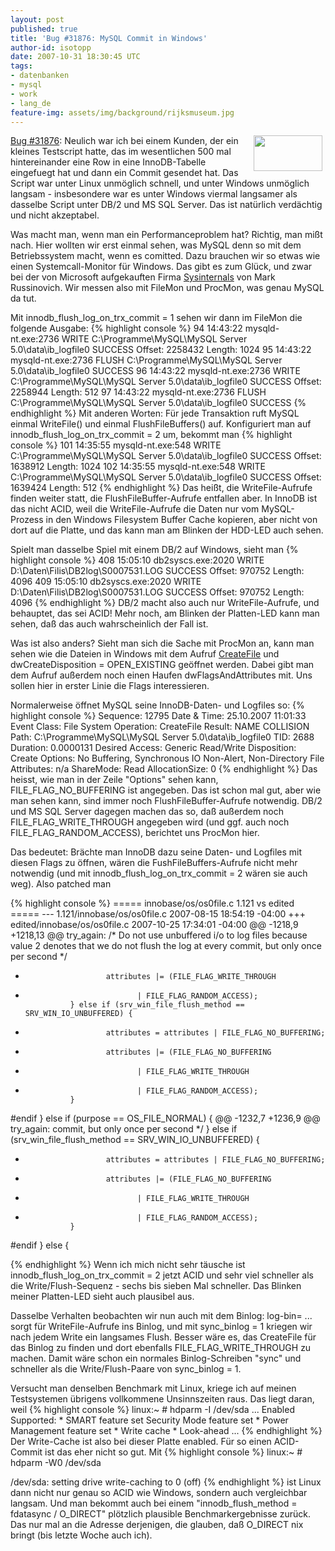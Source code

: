 ```yaml
---
layout: post
published: true
title: 'Bug #31876: MySQL Commit in Windows'
author-id: isotopp
date: 2007-10-31 18:30:45 UTC
tags:
- datenbanken
- mysql
- work
- lang_de
feature-img: assets/img/background/rijksmuseum.jpg
---
```

<!-- s9ymdb:3519 --><img width="110" height="57" style="float: right; border: 0px; padding-left: 5px; padding-right: 5px;" src="/uploads/mysql_logo.serendipityThumb.gif" alt="" /> <a href="http://bugs.mysql.com/bug.php?id=31876">Bug #31876</a>: Neulich war ich bei einem Kunden, der ein kleines Testscript hatte, das im wesentlichen 500 mal hintereinander eine Row in eine InnoDB-Tabelle eingefuegt hat und dann ein Commit gesendet hat. Das Script war unter Linux unmöglich schnell, und unter Windows unmöglich langsam - insbesondere war es unter Windows viermal langsamer als dasselbe Script unter DB/2 und MS SQL Server. Das ist natürlich verdächtig und nicht akzeptabel.



Was macht man, wenn man ein Performanceproblem hat? Richtig, man mißt nach. Hier wollten wir erst einmal sehen, was MySQL denn so mit dem Betriebssystem macht, wenn es comitted. Dazu brauchen wir so etwas wie einen Systemcall-Monitor für Windows. Das gibt es zum Glück, und zwar bei der von Microsoft aufgekauften Firma <a href="http://www.microsoft.com/technet/sysinternals/default.mspx">Sysinternals</a> von Mark Russinovich. Wir messen also mit FileMon und ProcMon, was genau MySQL da tut.

Mit innodb_flush_log_on_trx_commit = 1 sehen wir dann im FileMon die folgende Ausgabe: 
{% highlight console %}
94      14:43:22        mysqld-nt.exe:2736      WRITE   C:\Programme\MySQL\MySQL Server 5.0\data\ib_logfile0    SUCCESS Offset: 2258432 Length: 1024
95      14:43:22        mysqld-nt.exe:2736      FLUSH   C:\Programme\MySQL\MySQL Server 5.0\data\ib_logfile0    SUCCESS
96      14:43:22        mysqld-nt.exe:2736      WRITE   C:\Programme\MySQL\MySQL Server 5.0\data\ib_logfile0    SUCCESS Offset: 2258944 Length: 512
97      14:43:22        mysqld-nt.exe:2736      FLUSH   C:\Programme\MySQL\MySQL Server 5.0\data\ib_logfile0    SUCCESS
{% endhighlight %}
 Mit anderen Worten: Für jede Transaktion ruft MySQL einmal WriteFile() und einmal FlushFileBuffers() auf. Konfiguriert man auf innodb_flush_log_on_trx_commit = 2 um, bekommt man 
{% highlight console %}
101     14:35:55        mysqld-nt.exe:548       WRITE   C:\Programme\MySQL\MySQL Server 5.0\data\ib_logfile0    SUCCESS Offset: 1638912 Length: 1024
102     14:35:55        mysqld-nt.exe:548       WRITE   C:\Programme\MySQL\MySQL Server 5.0\data\ib_logfile0    SUCCESS Offset: 1639424 Length: 512
{% endhighlight %}
 Das heißt, die WriteFile-Aufrufe finden weiter statt, die FlushFileBuffer-Aufrufe entfallen aber. In InnoDB ist das nicht ACID, weil die WriteFile-Aufrufe die Daten nur vom MySQL-Prozess in den Windows Filesystem Buffer Cache kopieren, aber nicht von dort auf die Platte, und das kann man am Blinken der HDD-LED auch sehen.

Spielt man dasselbe Spiel mit einem DB/2 auf Windows, sieht man 
{% highlight console %}
408     15:05:10        db2syscs.exe:2020       WRITE   D:\Daten\Filis\DB2log\S0007531.LOG     SUCCESS Offset: 970752 Length: 4096
409     15:05:10        db2syscs.exe:2020       WRITE   D:\Daten\Filis\DB2log\S0007531.LOG     SUCCESS Offset: 970752 Length: 4096
{% endhighlight %}
 DB/2 macht also auch nur WriteFile-Aufrufe, und behauptet, das sei ACID! Mehr noch, am Blinken der Platten-LED kann man sehen, daß das auch wahrscheinlich der Fall ist.

Was ist also anders? Sieht man sich die Sache mit ProcMon an, kann man sehen wie die Dateien in Windows mit dem Aufruf <a href="http://msdn2.microsoft.com/en-us/library/aa363858.aspx">CreateFile</a> und dwCreateDisposition = OPEN_EXISTING geöffnet werden. Dabei gibt man dem Aufruf außerdem noch einen Haufen dwFlagsAndAttributes mit. Uns sollen hier in erster Linie die Flags interessieren.

Normalerweise öffnet MySQL seine InnoDB-Daten- und Logfiles so: 
{% highlight console %}
Sequence:       12795
Date & Time:    25.10.2007 11:01:33
Event Class:    File System
Operation:      CreateFile
Result: NAME COLLISION
Path:   C:\Programme\MySQL\MySQL Server 5.0\data\ib_logfile0
TID:    2688
Duration:       0.0000131
Desired Access: Generic Read/Write
Disposition:    Create
Options:        No Buffering, Synchronous IO Non-Alert, Non-Directory File
Attributes:     n/a
ShareMode:      Read
AllocationSize: 0
{% endhighlight %}
 Das heisst, wie man in der Zeile "Options" sehen kann, FILE_FLAG_NO_BUFFERING ist angegeben. Das ist schon mal gut, aber wie man sehen kann, sind immer noch FlushFileBuffer-Aufrufe notwendig. DB/2 und MS SQL Server dagegen machen das so, daß außerdem noch FILE_FLAG_WRITE_THROUGH angegeben wird (und ggf. auch noch FILE_FLAG_RANDOM_ACCESS), berichtet uns ProcMon hier.

Das bedeutet: Brächte man InnoDB dazu seine Daten- und Logfiles mit diesen Flags zu öffnen, wären die FushFileBuffers-Aufrufe nicht mehr notwendig (und mit innodb_flush_log_on_trx_commit = 2 wären sie auch weg). Also patched man


{% highlight console %}
===== innobase/os/os0file.c 1.121 vs edited =====
--- 1.121/innobase/os/os0file.c 2007-08-15 18:54:19 -04:00
+++ edited/innobase/os/os0file.c        2007-10-25 17:34:01 -04:00
@@ -1218,9 +1218,13 @@ try_again:
                        /* Do not use unbuffered i/o to log files because
                        value 2 denotes that we do not flush the log at every
                        commit, but only once per second */
+                       attributes |= (FILE_FLAG_WRITE_THROUGH
+                              | FILE_FLAG_RANDOM_ACCESS);
                } else if (srv_win_file_flush_method ==  SRV_WIN_IO_UNBUFFERED) {
-                       attributes = attributes | FILE_FLAG_NO_BUFFERING;
+                       attributes |= (FILE_FLAG_NO_BUFFERING
+                              | FILE_FLAG_WRITE_THROUGH
+                              | FILE_FLAG_RANDOM_ACCESS);
                }
 #endif
        } else if (purpose == OS_FILE_NORMAL) {
@@ -1232,7 +1236,9 @@ try_again:
                        commit, but only once per second */
                } else if (srv_win_file_flush_method == SRV_WIN_IO_UNBUFFERED) {
-                       attributes = attributes | FILE_FLAG_NO_BUFFERING;
+                       attributes |= (FILE_FLAG_NO_BUFFERING
+                              | FILE_FLAG_WRITE_THROUGH
+                              | FILE_FLAG_RANDOM_ACCESS);
                }
 #endif
        } else {

{% endhighlight %}
 Wenn ich mich nicht sehr täusche ist innodb_flush_log_on_trx_commit = 2 jetzt ACID und sehr viel schneller als die Write/Flush-Sequenz - sechs bis sieben Mal schneller. Das Blinken meiner Platten-LED sieht auch plausibel aus.

Dasselbe Verhalten beobachten wir nun auch mit dem Binlog: log-bin= ... sorgt für WriteFile-Aufrufe ins Binlog, und mit sync_binlog = 1 kriegen wir nach jedem Write ein langsames Flush. Besser wäre es, das CreateFile für das Binlog zu finden und dort ebenfalls FILE_FLAG_WRITE_THROUGH zu machen. Damit wäre schon ein normales Binlog-Schreiben "sync" und schneller als die Write/Flush-Paare von sync_binlog = 1.


Versucht man denselben Benchmark mit Linux, kriege ich auf meinen Testsystemen übrigens vollkommene Unsinnszeiten raus. Das liegt daran, weil 
{% highlight console %}
linux:~ # hdparm -I /dev/sda
...
        Enabled Supported:
           *    SMART feature set
                Security Mode feature set
           *    Power Management feature set
           *    Write cache
           *    Look-ahead
...
{% endhighlight %}
 Der Write-Cache ist also bei dieser Platte enabled. Für so einen ACID-Commit ist das eher nicht so gut. Mit 
{% highlight console %}
linux:~ # hdparm -W0 /dev/sda

/dev/sda:
 setting drive write-caching to 0 (off)
{% endhighlight %}
 ist Linux dann nicht nur genau so ACID wie Windows, sondern auch vergleichbar langsam. Und man bekommt auch bei einem "innodb_flush_method = fdatasync / O_DIRECT" plötzlich plausible Benchmarkergebnisse zurück. Das nur mal an die Adresse derjenigen, die glauben, daß O_DIRECT nix bringt (bis letzte Woche auch ich).
